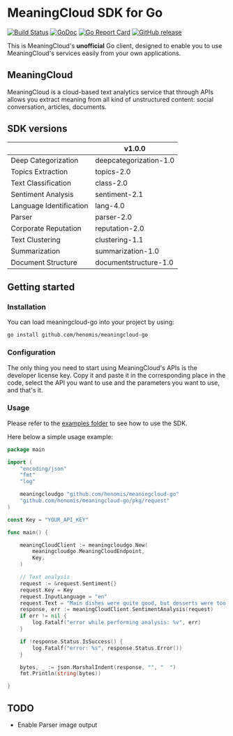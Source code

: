 # MeaningCloud SDK for Go


[![Build Status](https://github.com/henomis/meaningcloud-go/actions/workflows/test.yml/badge.svg?branch=main)](https://github.com/henomis/meaningcloud-go/actions/workflows/test.yml?query=branch%3Amain) [![GoDoc](https://godoc.org/github.com/henomis/meaningcloud-go?status.svg)](https://godoc.org/github.com/henomis/meaningcloud-go) [![Go Report Card](https://goreportcard.com/badge/github.com/henomis/meaningcloud-go)](https://goreportcard.com/report/github.com/henomis/meaningcloud-go) [![GitHub release](https://img.shields.io/github/release/henomis/meaningcloud-go.svg)](https://github.com/henomis/meaningcloud-go/releases)

This is MeaningCloud's **unofficial** Go client, designed to enable you to use MeaningCloud's services easily from your own applications.

## MeaningCloud

MeaningCloud is a cloud-based text analytics service that through APIs allows you extract meaning from all kind of unstructured content: social conversation, articles, documents.

## SDK versions


|                          | v1.0.0                 |
|--------------------------|------------------------|
| Deep Categorization      | deepcategorization-1.0 |
| Topics Extraction        | topics-2.0             |
| Text Classification      | class-2.0              |
| Sentiment Analysis       | sentiment-2.1          |
| Language Identification  | lang-4.0               |
| Parser                   | parser-2.0             |
| Corporate Reputation     | reputation-2.0         |
| Text Clustering          | clustering-1.1		    |
| Summarization            | summarization-1.0      |
| Document Structure       | documentstructure-1.0  |



## Getting started

### Installation

You can load meaningcloud-go into your project by using:
```
go install github.com/henomis/meaningcloud-go
```


### Configuration

The only thing you need to start using MeaningCloud's APIs is the developer license key. Copy it and paste it in the corresponding place in the code, select the API you want to use and the parameters you want to use, and that's it.


### Usage

Please refer to the [examples folder](examples/) to see how to use the SDK.

Here below a simple usage example:

```go
package main

import (
	"encoding/json"
	"fmt"
	"log"

	meaningcloudgo "github.com/henomis/meaningcloud-go"
	"github.com/henomis/meaningcloud-go/pkg/request"
)

const Key = "YOUR_API_KEY"

func main() {

	meaningCloudClient := meaningcloudgo.New(
		meaningcloudgo.MeaningCloudEndpoint,
		Key,
	)

	// Text analysis
	request := &request.Sentiment{}
	request.Key = Key
	request.InputLanguage = "en"
	request.Text = "Main dishes were quite good, but desserts were too sweet for me."
	response, err := meaningCloudClient.SentimentAnalysis(request)
	if err != nil {
		log.Fatalf("error while performing analysis: %v", err)
	}

	if !response.Status.IsSuccess() {
		log.Fatalf("error: %s", response.Status.Error())
	}

	bytes, _ := json.MarshalIndent(response, "", "  ")
	fmt.Println(string(bytes))

}
```

## TODO

- Enable Parser image output
